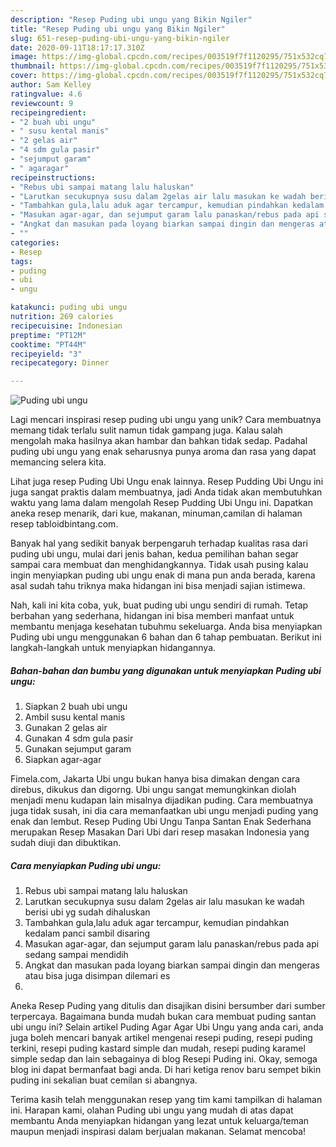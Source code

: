 ```yaml
---
description: "Resep Puding ubi ungu yang Bikin Ngiler"
title: "Resep Puding ubi ungu yang Bikin Ngiler"
slug: 651-resep-puding-ubi-ungu-yang-bikin-ngiler
date: 2020-09-11T18:17:17.310Z
image: https://img-global.cpcdn.com/recipes/003519f7f1120295/751x532cq70/puding-ubi-ungu-foto-resep-utama.jpg
thumbnail: https://img-global.cpcdn.com/recipes/003519f7f1120295/751x532cq70/puding-ubi-ungu-foto-resep-utama.jpg
cover: https://img-global.cpcdn.com/recipes/003519f7f1120295/751x532cq70/puding-ubi-ungu-foto-resep-utama.jpg
author: Sam Kelley
ratingvalue: 4.6
reviewcount: 9
recipeingredient:
- "2 buah ubi ungu"
- " susu kental manis"
- "2 gelas air"
- "4 sdm gula pasir"
- "sejumput garam"
- " agaragar"
recipeinstructions:
- "Rebus ubi sampai matang lalu haluskan"
- "Larutkan secukupnya susu dalam 2gelas air lalu masukan ke wadah berisi ubi yg sudah dihaluskan"
- "Tambahkan gula,lalu aduk agar tercampur, kemudian pindahkan kedalam panci sambil disaring"
- "Masukan agar-agar, dan sejumput garam lalu panaskan/rebus pada api sedang sampai mendidih"
- "Angkat dan masukan pada loyang biarkan sampai dingin dan mengeras atau bisa juga disimpan dilemari es"
- ""
categories:
- Resep
tags:
- puding
- ubi
- ungu

katakunci: puding ubi ungu 
nutrition: 269 calories
recipecuisine: Indonesian
preptime: "PT12M"
cooktime: "PT44M"
recipeyield: "3"
recipecategory: Dinner

---
```



![Puding ubi ungu](https://img-global.cpcdn.com/recipes/003519f7f1120295/751x532cq70/puding-ubi-ungu-foto-resep-utama.jpg)

Lagi mencari inspirasi resep puding ubi ungu yang unik? Cara membuatnya memang tidak terlalu sulit namun tidak gampang juga. Kalau salah mengolah maka hasilnya akan hambar dan bahkan tidak sedap. Padahal puding ubi ungu yang enak seharusnya punya aroma dan rasa yang dapat memancing selera kita.

Lihat juga resep Puding Ubi Ungu enak lainnya. Resep Pudding Ubi Ungu ini juga sangat praktis dalam membuatnya, jadi Anda tidak akan membutuhkan waktu yang lama dalam mengolah Resep Pudding Ubi Ungu ini. Dapatkan aneka resep menarik, dari kue, makanan, minuman,camilan di halaman resep tabloidbintang.com.

Banyak hal yang sedikit banyak berpengaruh terhadap kualitas rasa dari puding ubi ungu, mulai dari jenis bahan, kedua pemilihan bahan segar sampai cara membuat dan menghidangkannya. Tidak usah pusing kalau ingin menyiapkan puding ubi ungu enak di mana pun anda berada, karena asal sudah tahu triknya maka hidangan ini bisa menjadi sajian istimewa.


Nah, kali ini kita coba, yuk, buat puding ubi ungu sendiri di rumah. Tetap berbahan yang sederhana, hidangan ini bisa memberi manfaat untuk membantu menjaga kesehatan tubuhmu sekeluarga. Anda bisa menyiapkan Puding ubi ungu menggunakan 6 bahan dan 6 tahap pembuatan. Berikut ini langkah-langkah untuk menyiapkan hidangannya.

<!--inarticleads1-->

##### Bahan-bahan dan bumbu yang digunakan untuk menyiapkan Puding ubi ungu:

1. Siapkan 2 buah ubi ungu
1. Ambil  susu kental manis
1. Gunakan 2 gelas air
1. Gunakan 4 sdm gula pasir
1. Gunakan sejumput garam
1. Siapkan  agar-agar


Fimela.com, Jakarta Ubi ungu bukan hanya bisa dimakan dengan cara direbus, dikukus dan digorng. Ubi ungu sangat memungkinkan diolah menjadi menu kudapan lain misalnya dijadikan puding. Cara membuatnya juga tidak susah, ini dia cara memanfaatkan ubi ungu menjadi puding yang enak dan lembut. Resep Puding Ubi Ungu Tanpa Santan Enak Sederhana merupakan Resep Masakan Dari Ubi dari resep masakan Indonesia yang sudah diuji dan dibuktikan. 

<!--inarticleads2-->

##### Cara menyiapkan Puding ubi ungu:

1. Rebus ubi sampai matang lalu haluskan
1. Larutkan secukupnya susu dalam 2gelas air lalu masukan ke wadah berisi ubi yg sudah dihaluskan
1. Tambahkan gula,lalu aduk agar tercampur, kemudian pindahkan kedalam panci sambil disaring
1. Masukan agar-agar, dan sejumput garam lalu panaskan/rebus pada api sedang sampai mendidih
1. Angkat dan masukan pada loyang biarkan sampai dingin dan mengeras atau bisa juga disimpan dilemari es
1. 


Aneka Resep Puding yang ditulis dan disajikan disini bersumber dari sumber terpercaya. Bagaimana bunda mudah bukan cara membuat puding santan ubi ungu ini? Selain artikel Puding Agar Agar Ubi Ungu yang anda cari, anda juga boleh mencari banyak artikel mengenai resepi puding, resepi puding terkini, resepi puding kastard simple dan mudah, resepi puding karamel simple sedap dan lain sebagainya di blog Resepi Puding ini. Okay, semoga blog ini dapat bermanfaat bagi anda. Di hari ketiga renov baru sempet bikin puding ini sekalian buat cemilan si abangnya. 

Terima kasih telah menggunakan resep yang tim kami tampilkan di halaman ini. Harapan kami, olahan Puding ubi ungu yang mudah di atas dapat membantu Anda menyiapkan hidangan yang lezat untuk keluarga/teman maupun menjadi inspirasi dalam berjualan makanan. Selamat mencoba!
